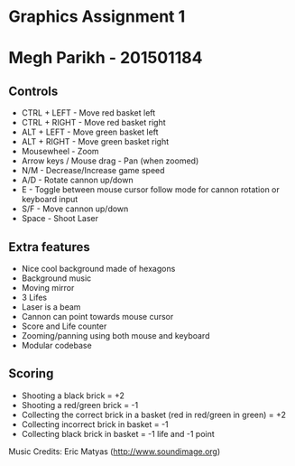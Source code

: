 Graphics Assignment 1
=====================

Megh Parikh - 201501184
=======================

Controls
--------

- CTRL + LEFT - Move red basket left
- CTRL + RIGHT - Move red basket right
- ALT + LEFT - Move green basket left
- ALT + RIGHT - Move green basket right
- Mousewheel - Zoom
- Arrow keys / Mouse drag - Pan (when zoomed)
- N/M - Decrease/Increase game speed
- A/D - Rotate cannon up/down
- E - Toggle between mouse cursor follow mode for cannon rotation or keyboard input
- S/F - Move cannon up/down
- Space - Shoot Laser


Extra features
--------------

- Nice cool background made of hexagons
- Background music
- Moving mirror
- 3 Lifes
- Laser is a beam
- Cannon can point towards mouse cursor
- Score and Life counter
- Zooming/panning using both mouse and keyboard
- Modular codebase


Scoring
-------
- Shooting a black brick = +2
- Shooting a red/green brick = -1
- Collecting the correct brick in a basket (red in red/green in green) = +2
- Collecting incorrect brick in basket = -1
- Collecting black brick in basket = -1 life and -1 point


Music Credits: Eric Matyas (http://www.soundimage.org)
